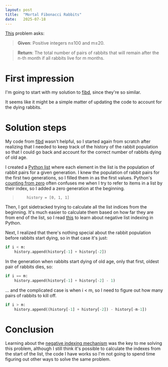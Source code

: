 ```yaml
---
layout: post
title:  "Mortal Fibonacci Rabbits"
date:   2025-07-18
---
```


[This](https://rosalind.info/problems/fibd/) problem asks:

> **Given**: Positive integers n≤100 and m≤20.

> **Return**: The total number of pairs of rabbits that will remain after the n-th month if all rabbits live for m months.

# First impression
I'm going to start with my solution to [fibd](https://www.robertbryan.net/2025/07/19/fib.html), since they're so similar.

It seems like it might be a simple matter of updating the code to account for the dying rabbits.

# Solution steps
My code from [fibd](https://www.robertbryan.net/2025/07/19/fib.html) wasn't helpful, so I started again from scratch after realizing
that I needed to keep track of the history of the rabbit population so that I could go back and account for the correct
number of rabbits dying of old age.

I created a [Python list](https://www.w3schools.com/python/python_lists.asp) where each element in the list is the population of rabbit pairs for a given generation.
I knew the population of rabbit pairs for the first two generations, so I filled them in as the first values. Python's [counting from zero](https://python.pdxdev.com/lists/do-lists-in-python-start-at-0/)
often confuses me when I try to refer to items in a list by their index, so I added a zero generation at the beginning.

>         history = [0, 1, 1]

Then, I got sidetracked trying to calculate all the list indices from the beginning. It's much easier to calculate them based 
on how far they are from end of the list, so I read [this](https://www.askpython.com/python/list/negative-indexing) to learn about negative list indexing in Python.

Next, I realized that there's nothing special about the rabbit population before rabbits start dying, so in that case it's just:

```python
if i < m:
    history.append(history[-1] + history[-2])
```
In the generation when rabbits start dying of old age, only that first, oldest pair of rabbits dies, so:

```python
if i == m:
    history.append(history[-1] + history[-2] - 1)
```

... and the complicated case is when i < m, so I need to figure out how many pairs of rabbits to kill off.

```python
if i > m:
    history.append((history[-1] + history[-2]) - history[-m-1])
```

# Conclusion
Learning about the [negative indexing mechanism](https://www.askpython.com/python/list/negative-indexing) was the key to me solving
this problem, although I still think it's possible to calculate the indexes from the start of the list, the code I have works
so I'm not going to spend time figuring out other ways to solve the same problem.

